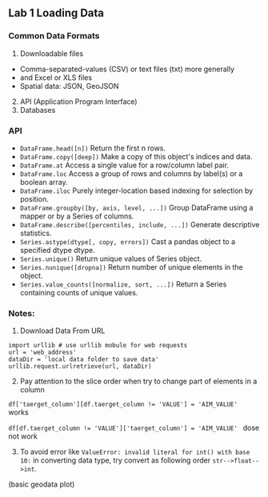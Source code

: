 ## Lab 1 Loading Data

### Common Data Formats
1. Downloadable files
* Comma-separated-values (CSV) or text files (txt) more generally 
* and Excel or XLS files
* Spatial data: JSON, GeoJSON
2. API (Application Program Interface)
3. Databases 

### API
* `DataFrame.head([n])` Return the first n rows.
* `DataFrame.copy([deep])` Make a copy of this object's indices and data.
* `DataFrame.at` Access a single value for a row/column label pair.
* `DataFrame.loc` Access a group of rows and columns by label(s) or a boolean array.
* `DataFrame.iloc` Purely integer-location based indexing for selection by position.
* `DataFrame.groupby([by, axis, level, ...])` Group DataFrame using a mapper or by a Series of columns.
* `DataFrame.describe([percentiles, include, ...])` Generate descriptive statistics.
* `Series.astype(dtype[, copy, errors])` Cast a pandas object to a specified dtype dtype.
* `Series.unique()` Return unique values of Series object.
* `Series.nunique([dropna])` Return number of unique elements in the object.
* `Series.value_counts([normalize, sort, ...])` Return a Series containing counts of unique values.

### Notes:
1. Download Data From URL

```{python}
import urllib # use urllib mobule for web requests
url = 'web_address'
dataDir = 'local data folder to save data' 
urllib.request.urlretrieve(url, dataDir)
```
2. Pay attention to the slice order when try to change part of elements in a column

`df['taerget_column'][df.taerget_column != 'VALUE'] = 'AIM_VALUE' ` works

`df[df.taerget_column != 'VALUE']['taerget_column'] = 'AIM_VALUE' ` dose not work

3. To avoid error like `ValueError: invalid literal for int() with base 10:` in converting data type, try convert as following order `str-->float-->int`.

(basic geodata plot)
